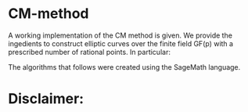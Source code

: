 # CM-method

A working implementation of the CM method is given.
We provide the ingedients to construct elliptic curves over the finite field GF(p) with a prescribed number of 
rational points. In particular:

The algorithms that follows were created using the SageMath language. 

# Disclaimer:
